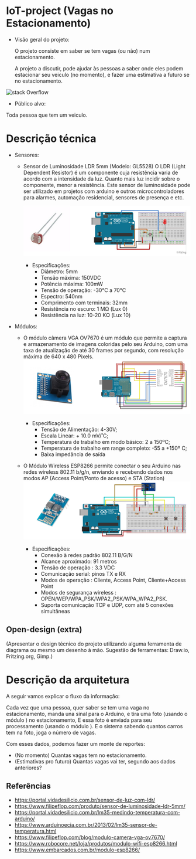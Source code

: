 
# IoT-project (Vagas no Estacionamento)

- Visão geral do projeto: 

    O projeto consiste em saber se tem vagas (ou não) num estacionamento. 

    A projeto a discutir, pode ajudar às pessoas a saber onde eles podem estacionar seu veiculo (no momento), e
fazer uma estimativa a futuro se no estacionamento.

![stack Overflow](/img/img_car.png)

- Público alvo: 

Toda pessoa que tem um veiculo. 

# Descrição técnica
- Sensores: 

  - Sensor de Luminosidade LDR 5mm (Modelo: GL5528)
O LDR (Light Dependent Resistor) é um componente cuja resistência varia de acordo com a intensidade da luz. Quanto mais luz incidir sobre o componente, menor a resistência. Este sensor de luminosidade pode ser utilizado em projetos com arduino e outros microcontroladores para alarmes, automação residencial, sensores de presença e etc.
  
      ![stack Overflow](ldr.png)
      
  
     - Especificações:      
        - Diâmetro: 5mm
        - Tensão máxima: 150VDC
        - Potência máxima: 100mW
        - Tensão de operação:  -30°C a 70°C
        - Espectro: 540nm
        - Comprimento com terminais: 32mm
        - Resistência no escuro: 1 MΩ (Lux 0)
        - Resistência na luz: 10-20 KΩ (Lux 10)
   
- Módulos:

  - O módulo câmera VGA OV7670 é um módulo que permite a captura e armazenamento de imagens coloridas pelo seu Arduino, com        uma taxa de atualização de até 30 frames por segundo, com resolução máxima de 640 x 480 Pixels.
      ![stack Overflow](ov7670.png)


      - Especificações:      
        - Tensão de Alimentação:  4-30V;
        - Escala Linear: + 10.0 mV/˚C;
        - Temperatura de trabalho em modo básico: 2 a 150ºC;
        - Temperatura de trabalho em range completo: -55 a +150º C;
        - Baixa impedância de saída
      
  - O Módulo Wireless ESP8266 permite conectar o seu Arduino nas redes wireless 802.11 b/g/n, enviando e recebendo dados nos modos AP (Access Point/Ponto de acesso) e STA (Station)  ![stack Overflow](Esp8266.png)


      - Especificações:      
        - Conexão à redes padrão 802.11 B/G/N
        - Alcance aproximado: 91 metros
        - Tensão de operação : 3.3 VDC
        - Comunicação serial: pinos TX e RX
        - Modos de operação : Cliente, Access Point, Cliente+Access Point
        - Modos de segurança wireless : OPEN/WEP/WPA_PSK/WPA2_PSK/WPA_WPA2_PSK.
        - Suporta comunicação TCP e UDP, com até 5 conexões simultâneas
      
   
   
   
## Open-design (extra)
(Apresentar o design técnico do projeto utilizando alguma ferramenta de diagrama ou mesmo um desenho à mão. Sugestão de ferramentas: Draw.io, Fritzing.org, Gimp.)

# Descrição da arquitetura

A seguir vamos explicar o fluxo da informação:

Cada vez que uma pessoa, quer saber se tem uma vaga no estacionamento, manda una sinal para o Arduino, 
e tira uma foto (usando o módulo ) no estacionamento, E essa foto é enviada para seu processamento (usando o módulo ).
E o sistema sabendo quantos carros tem na foto, joga o número de vagas.

Com esses dados, podemos fazer um monte de reportes: 
 - (No momento) Quantas vagas tem no estacionamento.
 - (Estimativas pro futuro) Quantas vagas vai ter, segundo aos dados anteriores? 
 
## Referências   
 - https://portal.vidadesilicio.com.br/sensor-de-luz-com-ldr/
 - https://www.filipeflop.com/produto/sensor-de-luminosidade-ldr-5mm/
 - https://portal.vidadesilicio.com.br/lm35-medindo-temperatura-com-arduino/
 - https://www.arduinoecia.com.br/2013/02/lm35-sensor-de-temperatura.html
 - https://www.filipeflop.com/blog/modulo-camera-vga-ov7670/
 - https://www.robocore.net/loja/produtos/modulo-wifi-esp8266.html
 - https://www.embarcados.com.br/modulo-esp8266/


